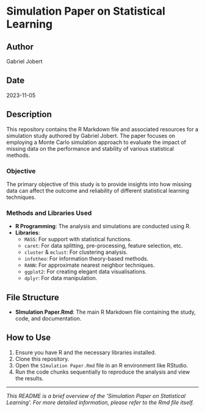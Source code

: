 # Simulation Paper on Statistical Learning

## Author
Gabriel Jobert

## Date
2023-11-05

## Description
This repository contains the R Markdown file and associated resources for a simulation study authored by Gabriel Jobert. The paper focuses on employing a Monte Carlo simulation approach to evaluate the impact of missing data on the performance and stability of various statistical methods.

### Objective
The primary objective of this study is to provide insights into how missing data can affect the outcome and reliability of different statistical learning techniques.

### Methods and Libraries Used
- **R Programming**: The analysis and simulations are conducted using R.
- **Libraries**: 
  - `MASS`: For support with statistical functions.
  - `caret`: For data splitting, pre-processing, feature selection, etc.
  - `cluster` & `mclust`: For clustering analysis.
  - `infotheo`: For information theory-based methods.
  - `RANN`: For approximate nearest neighbor techniques.
  - `ggplot2`: For creating elegant data visualisations.
  - `dplyr`: For data manipulation.

## File Structure
- **SImulation Paper.Rmd**: The main R Markdown file containing the study, code, and documentation.

## How to Use
1. Ensure you have R and the necessary libraries installed.
2. Clone this repository.
3. Open the `SImulation Paper.Rmd` file in an R environment like RStudio.
4. Run the code chunks sequentially to reproduce the analysis and view the results.


---

*This README is a brief overview of the 'Simulation Paper on Statistical Learning'. For more detailed information, please refer to the Rmd file itself.*
